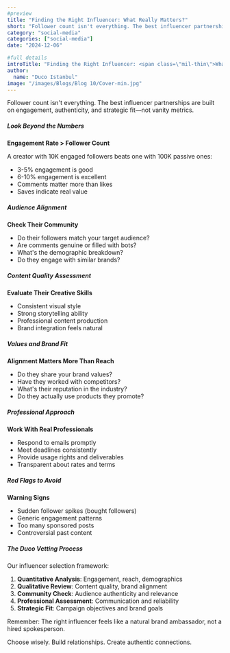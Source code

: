 ```yaml
---
#preview
title: "Finding the Right Influencer: What Really Matters?"
short: "Follower count isn't everything. The best influencer partnerships are built on engagement, authenticity, and strategic fit—not vanity metrics."
category: "social-media"
categories: ["social-media"]
date: "2024-12-06"

#full details
introTitle: "Finding the Right Influencer: <span class=\"mil-thin\">What Really</span> Matters?"
author: 
  name: "Duco Istanbul"
image: "/images/Blogs/Blog 10/Cover-min.jpg"
---
```


Follower count isn't everything. The best influencer partnerships are built on engagement, authenticity, and strategic fit—not vanity metrics.

##### Look Beyond the Numbers

**Engagement Rate > Follower Count**

A creator with 10K engaged followers beats one with 100K passive ones:
- 3-5% engagement is good
- 6-10% engagement is excellent
- Comments matter more than likes
- Saves indicate real value

##### Audience Alignment

**Check Their Community**

- Do their followers match your target audience?
- Are comments genuine or filled with bots?
- What's the demographic breakdown?
- Do they engage with similar brands?

##### Content Quality Assessment

**Evaluate Their Creative Skills**

- Consistent visual style
- Strong storytelling ability
- Professional content production
- Brand integration feels natural

##### Values and Brand Fit

**Alignment Matters More Than Reach**

- Do they share your brand values?
- Have they worked with competitors?
- What's their reputation in the industry?
- Do they actually use products they promote?

##### Professional Approach

**Work With Real Professionals**

- Respond to emails promptly
- Meet deadlines consistently
- Provide usage rights and deliverables
- Transparent about rates and terms

##### Red Flags to Avoid

**Warning Signs**
- Sudden follower spikes (bought followers)
- Generic engagement patterns
- Too many sponsored posts
- Controversial past content

##### The Duco Vetting Process

Our influencer selection framework:

1. **Quantitative Analysis**: Engagement, reach, demographics
2. **Qualitative Review**: Content quality, brand alignment
3. **Community Check**: Audience authenticity and relevance
4. **Professional Assessment**: Communication and reliability
5. **Strategic Fit**: Campaign objectives and brand goals

Remember: The right influencer feels like a natural brand ambassador, not a hired spokesperson.

Choose wisely. Build relationships. Create authentic connections.